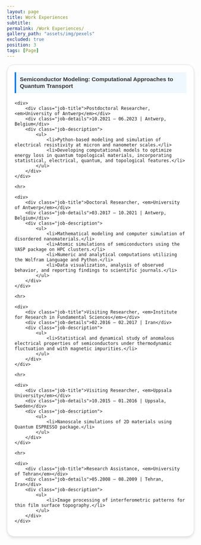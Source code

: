 ```yaml
---
layout: page
title: Work Experiences
subtitle: 
permalink: /Work Experiences/
gallery_path: "assets/img/pexels"
excluded: true
position: 3
tags: [Page]
---
```


<style>
    .experience-section {
        max-width: 800px;
        margin: 0 auto;
        background: #ffffff;
        border: 1px solid #dddddd;
        border-radius: 20px;
        padding: 20px;
        box-shadow: 0 4px 6px rgba(0, 0, 0, 0.1);
        font-family: Arial, sans-serif;
    }

    .highlight {
        background-color: #f0f8ff;
        padding: 10px;
        border-left: 4px solid #007bff;
        margin-bottom: 20px;
        font-weight: bold;
        color: #333;
        font-size: 1.1em;
    }

    .job-title {
        font-weight: bold;
        color: #444;
        font-size: 1.2em;
    }

    .job-details {
        font-size: 0.9rem;
        color: #666;
        margin-bottom: 5px;
    }

    .job-description ul {
        margin: 0;
        padding-left: 20px;
        list-style: circle;
    }

    .job-description ul li {
        margin-bottom: 8px;
    }

    hr {
        border: 0;
        border-top: 1px solid #ddd;
        margin: 20px 0;
    }
</style>

<div class="experience-section">
    <div class="highlight">
        Semiconductor Modeling: Computational Approaches to Quantum Transport
    </div>

    <div>
        <div class="job-title">Postdoctoral Researcher, <em>University of Antwerp</em></div>
        <div class="job-details">10.2021 – 06.2023 | Antwerp, Belgium</div>
        <div class="job-description">
            <ul>
                <li>Python-based modeling and simulation of electrical resistivity at micron and nanometer scales.</li>
                <li>Developing computational models to optimize energy loss in quantum topological materials, incorporating statistical, electrical, quantum, and topological features.</li>
            </ul>
        </div>
    </div>

    <hr>

    <div>
        <div class="job-title">Doctoral Researcher, <em>University of Antwerp</em></div>
        <div class="job-details">03.2017 – 10.2021 | Antwerp, Belgium</div>
        <div class="job-description">
            <ul>
                <li>Mathematical modeling and computer simulation of disordered nanomaterials.</li>
                <li>Atomic simulations of semiconductors using the VASP package on HPC clusters.</li>
                <li>Numeric and analytical computations utilizing the Wolfram Language and Python.</li>
                <li>Data visualization, analysis of observed behavior, and reporting findings to scientific journals.</li>
            </ul>
        </div>
    </div>

    <hr>

    <div>
        <div class="job-title">Visiting Researcher, <em>Institute for Research in Fundamental Sciences</em></div>
        <div class="job-details">02.2016 – 02.2017 | Iran</div>
        <div class="job-description">
            <ul>
                <li>Statistical and dynamical study of anomalous electrical properties of semiconductors under thermodynamic fluctuation and with magnetic impurities.</li>
            </ul>
        </div>
    </div>

    <hr>

    <div>
        <div class="job-title">Visiting Researcher, <em>Uppsala University</em></div>
        <div class="job-details">10.2015 – 01.2016 | Uppsala, Sweden</div>
        <div class="job-description">
            <ul>
                <li>Nanoscale simulations of 2D materials using Quantum ESPRESSO package.</li>
            </ul>
        </div>
    </div>

    <hr>

    <div>
        <div class="job-title">Research Assistance, <em>University of Tehran</em></div>
        <div class="job-details">05.2008 – 08.2009 | Tehran, Iran</div>
        <div class="job-description">
            <ul>
                <li>Image processing of interferometric patterns for thin film surface topography.</li>
            </ul>
        </div>
    </div>
</div>


